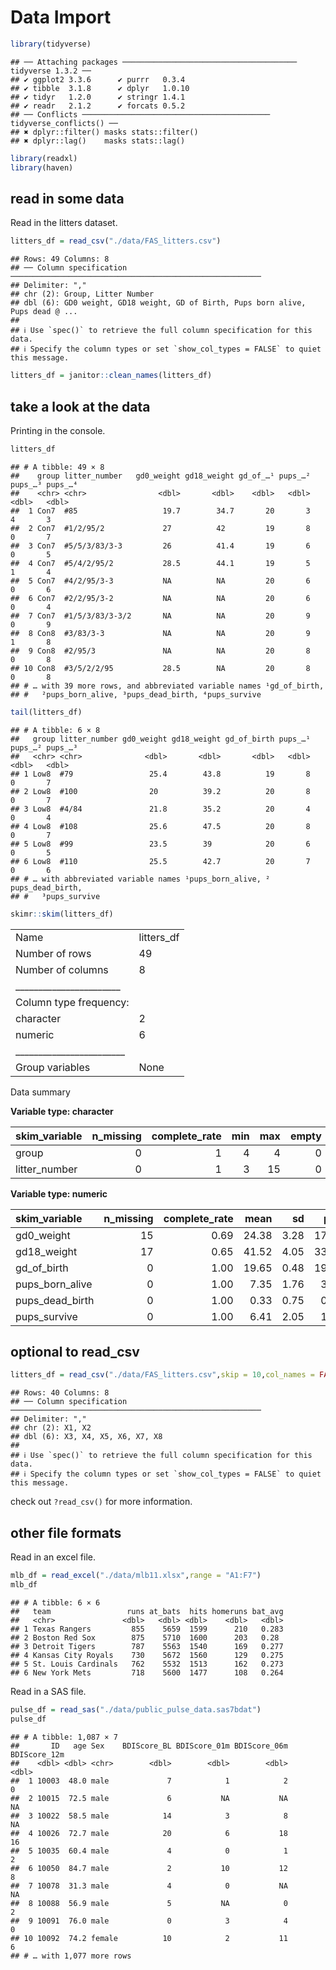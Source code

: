 Data Import
================

``` r
library(tidyverse)
```

    ## ── Attaching packages ─────────────────────────────────────── tidyverse 1.3.2 ──
    ## ✔ ggplot2 3.3.6      ✔ purrr   0.3.4 
    ## ✔ tibble  3.1.8      ✔ dplyr   1.0.10
    ## ✔ tidyr   1.2.0      ✔ stringr 1.4.1 
    ## ✔ readr   2.1.2      ✔ forcats 0.5.2 
    ## ── Conflicts ────────────────────────────────────────── tidyverse_conflicts() ──
    ## ✖ dplyr::filter() masks stats::filter()
    ## ✖ dplyr::lag()    masks stats::lag()

``` r
library(readxl)
library(haven)
```

## read in some data

Read in the litters dataset.

``` r
litters_df = read_csv("./data/FAS_litters.csv")
```

    ## Rows: 49 Columns: 8
    ## ── Column specification ────────────────────────────────────────────────────────
    ## Delimiter: ","
    ## chr (2): Group, Litter Number
    ## dbl (6): GD0 weight, GD18 weight, GD of Birth, Pups born alive, Pups dead @ ...
    ## 
    ## ℹ Use `spec()` to retrieve the full column specification for this data.
    ## ℹ Specify the column types or set `show_col_types = FALSE` to quiet this message.

``` r
litters_df = janitor::clean_names(litters_df)
```

## take a look at the data

Printing in the console.

``` r
litters_df
```

    ## # A tibble: 49 × 8
    ##    group litter_number   gd0_weight gd18_weight gd_of_…¹ pups_…² pups_…³ pups_…⁴
    ##    <chr> <chr>                <dbl>       <dbl>    <dbl>   <dbl>   <dbl>   <dbl>
    ##  1 Con7  #85                   19.7        34.7       20       3       4       3
    ##  2 Con7  #1/2/95/2             27          42         19       8       0       7
    ##  3 Con7  #5/5/3/83/3-3         26          41.4       19       6       0       5
    ##  4 Con7  #5/4/2/95/2           28.5        44.1       19       5       1       4
    ##  5 Con7  #4/2/95/3-3           NA          NA         20       6       0       6
    ##  6 Con7  #2/2/95/3-2           NA          NA         20       6       0       4
    ##  7 Con7  #1/5/3/83/3-3/2       NA          NA         20       9       0       9
    ##  8 Con8  #3/83/3-3             NA          NA         20       9       1       8
    ##  9 Con8  #2/95/3               NA          NA         20       8       0       8
    ## 10 Con8  #3/5/2/2/95           28.5        NA         20       8       0       8
    ## # … with 39 more rows, and abbreviated variable names ¹​gd_of_birth,
    ## #   ²​pups_born_alive, ³​pups_dead_birth, ⁴​pups_survive

``` r
tail(litters_df)
```

    ## # A tibble: 6 × 8
    ##   group litter_number gd0_weight gd18_weight gd_of_birth pups_…¹ pups_…² pups_…³
    ##   <chr> <chr>              <dbl>       <dbl>       <dbl>   <dbl>   <dbl>   <dbl>
    ## 1 Low8  #79                 25.4        43.8          19       8       0       7
    ## 2 Low8  #100                20          39.2          20       8       0       7
    ## 3 Low8  #4/84               21.8        35.2          20       4       0       4
    ## 4 Low8  #108                25.6        47.5          20       8       0       7
    ## 5 Low8  #99                 23.5        39            20       6       0       5
    ## 6 Low8  #110                25.5        42.7          20       7       0       6
    ## # … with abbreviated variable names ¹​pups_born_alive, ²​pups_dead_birth,
    ## #   ³​pups_survive

``` r
skimr::skim(litters_df)
```

|                                                  |            |
|:-------------------------------------------------|:-----------|
| Name                                             | litters_df |
| Number of rows                                   | 49         |
| Number of columns                                | 8          |
| \_\_\_\_\_\_\_\_\_\_\_\_\_\_\_\_\_\_\_\_\_\_\_   |            |
| Column type frequency:                           |            |
| character                                        | 2          |
| numeric                                          | 6          |
| \_\_\_\_\_\_\_\_\_\_\_\_\_\_\_\_\_\_\_\_\_\_\_\_ |            |
| Group variables                                  | None       |

Data summary

**Variable type: character**

| skim_variable | n_missing | complete_rate | min | max | empty | n_unique | whitespace |
|:--------------|----------:|--------------:|----:|----:|------:|---------:|-----------:|
| group         |         0 |             1 |   4 |   4 |     0 |        6 |          0 |
| litter_number |         0 |             1 |   3 |  15 |     0 |       49 |          0 |

**Variable type: numeric**

| skim_variable   | n_missing | complete_rate |  mean |   sd |   p0 |   p25 |   p50 |   p75 | p100 | hist  |
|:----------------|----------:|--------------:|------:|-----:|-----:|------:|------:|------:|-----:|:------|
| gd0_weight      |        15 |          0.69 | 24.38 | 3.28 | 17.0 | 22.30 | 24.10 | 26.67 | 33.4 | ▃▇▇▆▁ |
| gd18_weight     |        17 |          0.65 | 41.52 | 4.05 | 33.4 | 38.88 | 42.25 | 43.80 | 52.7 | ▃▃▇▂▁ |
| gd_of_birth     |         0 |          1.00 | 19.65 | 0.48 | 19.0 | 19.00 | 20.00 | 20.00 | 20.0 | ▅▁▁▁▇ |
| pups_born_alive |         0 |          1.00 |  7.35 | 1.76 |  3.0 |  6.00 |  8.00 |  8.00 | 11.0 | ▁▃▂▇▁ |
| pups_dead_birth |         0 |          1.00 |  0.33 | 0.75 |  0.0 |  0.00 |  0.00 |  0.00 |  4.0 | ▇▂▁▁▁ |
| pups_survive    |         0 |          1.00 |  6.41 | 2.05 |  1.0 |  5.00 |  7.00 |  8.00 |  9.0 | ▁▃▂▇▇ |

## optional to read_csv

``` r
litters_df = read_csv("./data/FAS_litters.csv",skip = 10,col_names = FALSE)
```

    ## Rows: 40 Columns: 8
    ## ── Column specification ────────────────────────────────────────────────────────
    ## Delimiter: ","
    ## chr (2): X1, X2
    ## dbl (6): X3, X4, X5, X6, X7, X8
    ## 
    ## ℹ Use `spec()` to retrieve the full column specification for this data.
    ## ℹ Specify the column types or set `show_col_types = FALSE` to quiet this message.

check out `?read_csv()` for more information.

## other file formats

Read in an excel file.

``` r
mlb_df = read_excel("./data/mlb11.xlsx",range = "A1:F7")
mlb_df
```

    ## # A tibble: 6 × 6
    ##   team                 runs at_bats  hits homeruns bat_avg
    ##   <chr>               <dbl>   <dbl> <dbl>    <dbl>   <dbl>
    ## 1 Texas Rangers         855    5659  1599      210   0.283
    ## 2 Boston Red Sox        875    5710  1600      203   0.28 
    ## 3 Detroit Tigers        787    5563  1540      169   0.277
    ## 4 Kansas City Royals    730    5672  1560      129   0.275
    ## 5 St. Louis Cardinals   762    5532  1513      162   0.273
    ## 6 New York Mets         718    5600  1477      108   0.264

Read in a SAS file.

``` r
pulse_df = read_sas("./data/public_pulse_data.sas7bdat")
pulse_df
```

    ## # A tibble: 1,087 × 7
    ##       ID   age Sex    BDIScore_BL BDIScore_01m BDIScore_06m BDIScore_12m
    ##    <dbl> <dbl> <chr>        <dbl>        <dbl>        <dbl>        <dbl>
    ##  1 10003  48.0 male             7            1            2            0
    ##  2 10015  72.5 male             6           NA           NA           NA
    ##  3 10022  58.5 male            14            3            8           NA
    ##  4 10026  72.7 male            20            6           18           16
    ##  5 10035  60.4 male             4            0            1            2
    ##  6 10050  84.7 male             2           10           12            8
    ##  7 10078  31.3 male             4            0           NA           NA
    ##  8 10088  56.9 male             5           NA            0            2
    ##  9 10091  76.0 male             0            3            4            0
    ## 10 10092  74.2 female          10            2           11            6
    ## # … with 1,077 more rows
